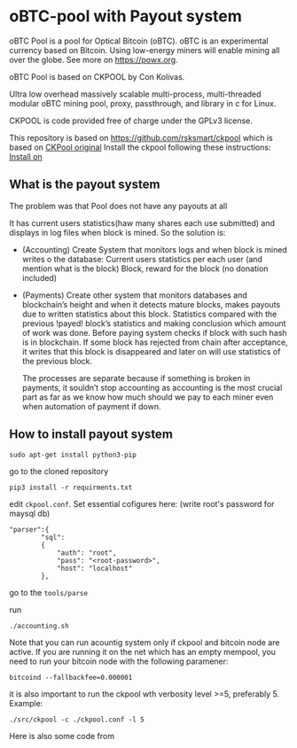 # oBTC-pool with Payout system

oBTC Pool is a pool for Optical Bitcoin (oBTC).  oBTC is an experimental
currency based on Bitcoin. Using low-energy miners will enable mining all
over the globe. See more on https://powx.org.

oBTC Pool is based on CKPOOL by Con Kolivas.

Ultra low overhead massively scalable multi-process, multi-threaded modular
oBTC mining pool, proxy, passthrough, and library in c for Linux.

CKPOOL is code provided free of charge under the GPLv3 license.



This repository is based on https://github.com/rsksmart/ckpool which is based on [CKPool original](https://bitbucket.org/ckolivas/ckpool)
Install the ckpool following these instructions:
[Install on ](README_original.md)

## What is the payout system

The problem was that Pool does not have any payouts at all

It has current users statistics(haw many shares each use submitted) and displays in log files when block is mined. So the solution is:
- (Accounting) Create System that monitors logs and when block is mined writes o the database:
Current users statistics per each user (and mention what is the block)
Block, reward for the block (no donation included)
- (Payments) Create other system that monitors databases and blockchain’s height and when it detects mature blocks, makes payouts due to written statistics about this block. Statistics compared with the previous !payed! block’s statistics and making conclusion which amount of work was done. Before paying system checks if block with such hash is in blockchain. If some block has rejected from chain after acceptance, it writes that this block is disappeared and later on will use statistics of the previous block.

	The processes are separate because if something is broken in payments, it souldn’t stop accounting as accounting is the most crucial part as far as we know how much should we pay to each miner even when automation of payment if down.  



## How to install payout system


```
sudo apt-get install python3-pip
```

go to the cloned repository 

```
pip3 install -r requirments.txt
```

edit `ckpool.conf`. Set essential cofigures here:
(write root's password for maysql db)

```
"parser":{
		"sql":
		{
			"auth": "root",
			"pass": "<root-password>",
			"host": "localhost"
		},
```
go to the `tools/parse`

run
```
./accounting.sh
```


Note that you can run acountig system only if ckpool and bitcoin node are active.
If you are running it on the net which has an empty mempool, you need to run your bitcoin node with the following paramener:
```
bitcoind --fallbackfee=0.000001
```

it is also important to run the ckpool wth verbosity level >=5, preferably 5.
Example:
```
./src/ckpool -c ./ckpool.conf -l 5
```

Here is also some code from 
